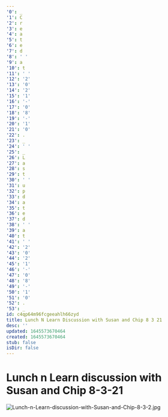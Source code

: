 ```yaml
---
'0': _
'1': C
'2': r
'3': e
'4': a
'5': t
'6': e
'7': d
'8': ' '
'9': a
'10': t
'11': ' '
'12': '2'
'13': '0'
'14': '2'
'15': '1'
'16': '-'
'17': '0'
'18': '8'
'19': '-'
'20': '1'
'21': '0'
'22': .
'23': _
'24': ' '
'25': _
'26': L
'27': a
'28': s
'29': t
'30': ' '
'31': u
'32': p
'33': d
'34': a
'35': t
'36': e
'37': d
'38': ' '
'39': a
'40': t
'41': ' '
'42': '2'
'43': '0'
'44': '2'
'45': '1'
'46': '-'
'47': '0'
'48': '8'
'49': '-'
'50': '1'
'51': '0'
'52': .
'53': _
id: c4qp64m96fcgeeahlh66zyd
title: Lunch N Learn Discussion with Susan and Chip 8 3 21
desc: ''
updated: 1645573670464
created: 1645573670464
stub: false
isDir: false
---
```


# Lunch n Learn discussion with Susan and Chip 8-3-21


![Lunch-n-Learn-discussion-with-Susan-and-Chip-8-3-2.jpg](/assets/lunch-n-learn-discussion-with-susan-and-chip-8-3-2-97mkf7i8oufc.jpg)

